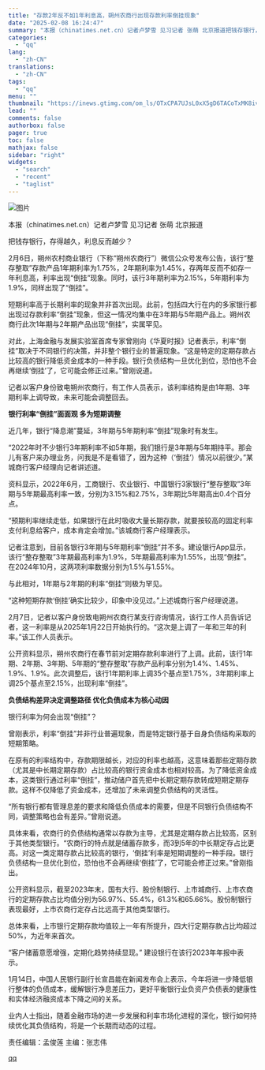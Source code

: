 ```yaml
---
title: "存款2年反不如1年利息高，朔州农商行出现存款利率倒挂现象"
date: "2025-02-08 16:24:47"
summary: "本报（chinatimes.net.cn）记者卢梦雪 见习记者 张萌 北京报道把钱存银行，存得越久，..."
categories:
  - "qq"
lang:
  - "zh-CN"
translations:
  - "zh-CN"
tags:
  - "qq"
menu: ""
thumbnail: "https://inews.gtimg.com/om_ls/OTxCPA7UJsL0xX5gD6TACoTxMK8iv_AzeM15YK2dHa00gAA_640360/0"
lead: ""
comments: false
authorbox: false
pager: true
toc: false
mathjax: false
sidebar: "right"
widgets:
  - "search"
  - "recent"
  - "taglist"
---
```


![图片](https://inews.gtimg.com/om_bt/OnWknmx-8kXFQUEdZN0KcSpg3ZUbXoufGYynJX4_Guc4IAA/641)

本报（chinatimes.net.cn）记者卢梦雪 见习记者 张萌 北京报道

把钱存银行，存得越久，利息反而越少？

2月6日，朔州农村商业银行（下称“朔州农商行”）微信公众号发布公告，该行“整存整取”存款产品1年期利率为1.75%，2年期利率为1.45%，存两年反而不如存一年利息高，利率出现“倒挂”现象。同时，该行3年期利率为2.15%，5年期利率为1.9%，同样出现了“倒挂”。

短期利率高于长期利率的现象并非首次出现。此前，包括四大行在内的多家银行都出现过存款利率“倒挂”现象，但这一情况均集中在3年期与5年期产品上。朔州农商行此次1年期与2年期产品出现“倒挂”，实属罕见。

对此，上海金融与发展实验室首席专家曾刚向《华夏时报》记者表示，利率“倒挂”取决于不同银行的决策，并非整个银行业的普遍现象。“这是特定的定期存款占比较高的银行降低资金成本的一种手段。银行负债结构一旦优化到位，恐怕也不会再继续‘倒挂’了，它可能会修正过来。”曾刚说道。

记者以客户身份致电朔州农商行，有工作人员表示，该利率结构是由1年期、3年期利率上调导致，未来可能会调整回去。

**银行利率“倒挂”面面观 多为短期调整**

近几年，银行“降息潮”蔓延，3年期与5年期利率“倒挂”现象时有发生。

“2022年时不少银行3年期利率不如5年期，我们银行是3年期与5年期持平。那会儿有客户来办理业务，问我是不是看错了，因为这种（‘倒挂’）情况以前很少。”某城商行客户经理向记者讲述道。

资料显示，2022年6月，工商银行、农业银行、中国银行3家银行“整存整取”3年期与5年期最高利率一致，分别为3.15%和2.75%，3年期比5年期高出0.4个百分点。

“预期利率继续走低，如果银行在此时吸收大量长期存款，就要按较高的固定利率支付利息给客户，成本肯定会增加。”该城商行客户经理表示。

记者注意到，目前各银行3年期与5年期利率“倒挂”并不多。建设银行App显示，该行“整存整取”3年期最高利率为1.9%，5年期最高利率为1.55%，出现“倒挂”。在2024年10月，这两项利率数据分别为1.5%与1.55%。

与此相对，1年期与2年期的利率“倒挂”则极为罕见。

“这种短期存款‘倒挂’确实比较少，印象中没见过。”上述城商行客户经理说道。

2月7日，记者以客户身份致电朔州农商行某支行咨询情况，该行工作人员告诉记者，这一利率是从2025年1月22日开始执行的。“这次是上调了一年和三年的利率。”该工作人员表示。

公开资料显示，朔州农商行在春节前对定期存款利率进行了上调。此前，该行1年期、2年期、3年期、5年期的“整存整取”存款产品利率分别为1.4%、1.45%、1.9%、1.9%。此次调整后，该行1年期利率上调35个基点至1.75%，3年期利率上调25个基点至2.15%，出现利率“倒挂”。

**负债结构差异决定调整路径 优化负债成本为核心动因**

银行利率为何会出现“倒挂”？

曾刚表示，利率“倒挂”并非行业普遍现象，而是特定银行基于自身负债结构采取的短期策略。

在原有的利率结构中，存款期限越长，对应的利率也越高，这意味着那些定期存款（尤其是中长期定期存款）占比较高的银行资金成本也相对较高。为了降低资金成本，这类银行通过利率“倒挂”，推动储户首先把中长期定期存款转成短期定期存款。这样不仅降低了资金成本，还增加了未来调整负债结构的灵活性。

“所有银行都有管理息差的要求和降低负债成本的需要，但是不同银行负债结构不同，调整策略也会有差异。”曾刚说道。

具体来看，农商行的负债结构通常以存款为主导，尤其是定期存款占比较高，区别于其他类型银行。“农商行的特点就是储蓄存款多，而3到5年的中长期定存占比更高。对这一类定期存款占比较高的银行，‘倒挂’利率是短期调整的一种手段。银行负债结构一旦优化到位，恐怕也不会再继续‘倒挂’了，它可能会修正过来。”曾刚指出。

公开资料显示，截至2023年末，国有大行、股份制银行、上市城商行、上市农商行的定期存款占比均值分别为56.97%、55.4%，61.3%和65.66%。股份制银行表现最好，上市农商行定存占比远高于其他类型银行。

总体来看，上市银行定期存款均值较上一年有所提升，四大行定期存款占比均超过50%，为近年来首次。

“客户储蓄意愿增强，定期化趋势持续显现。” 建设银行在该行2023年年报中表示。

1月14日，中国人民银行副行长宣昌能在新闻发布会上表示，今年将进一步降低银行整体的负债成本，缓解银行净息差压力，更好平衡银行业负资产负债表的健康性和实体经济融资成本下降之间的关系。

业内人士指出，随着金融市场的进一步发展和利率市场化进程的深化，银行如何持续优化其负债结构，将是一个长期而动态的过程。

责任编辑：孟俊莲 主编：张志伟

[qq](https://new.qq.com/rain/a/20250208A05Q6R00)
